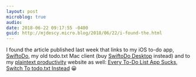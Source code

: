 ```yaml
---
layout: post
microblog: true
audio: 
date: 2018-06-22 09:17:55 -0400
guid: http://mjdescy.micro.blog/2018/06/22/i-found-the.html
---
```

I found the article published last week that links to my iOS to-do app, [SwiftoDo](https://swiftodoapp.com), my old todo.txt Mac client (buy [SwiftoDo Desktop](https://swiftodoapp.com/desktop) instead) and to my [plaintext productivity](https://plaintext-productivity.net) website as well: [Every To-Do List App Sucks, Switch To todo.txt Instead](https://www.howtogeek.com/355890/every-to-do-list-app-sucks-switch-to-todo.txt-instead/) 😀
